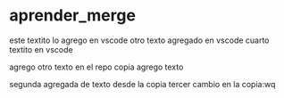 # aprender_merge

este textito lo agrego en vscode
otro texto agregado en vscode
cuarto textito en vscode

agrego otro texto en el repo copia
agrego texto

segunda agregada de texto desde la copia
tercer cambio en la copia:wq


